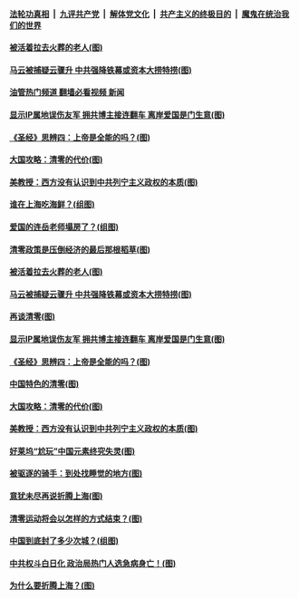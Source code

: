 ####  [法轮功真相](../../../../basic/blob/master/README.md?t=05040232) &nbsp;|&nbsp; [九评共产党](../../../../9ping.md/blob/master/README.md?t=05040232) &nbsp;|&nbsp; [解体党文化](../../../../jtdwh.md/blob/master/README.md?t=05040232)  &nbsp;|&nbsp; [共产主义的终极目的](../../../../gczydzjmd.md/blob/master/README.md?t=05040232) &nbsp;|&nbsp; [魔鬼在统治我们的世界](../../../../mgztzwmdsj.md/blob/master/README.md?t=05040232) 

#### [被活着拉去火葬的老人(图)](../pages/p4/1005287.md?t=05040232) 

#### [马云被捕疑云骤升 中共强降铁幕或资本大捞特捞(图)](../pages/p4/1005340.md?t=05040232) 

#### [油管热门频道 翻墙必看视频 新闻](http://45.76.130.85:81/youtube.html?05040232)

#### [显示IP属地误伤友军 拥共博主接连翻车 离岸爱国是门生意(图)](../pages/p4/1005303.md?t=05040232) 

#### [《圣经》思辨四：上帝是全能的吗？(图)](../pages/p4/1005262.md?t=05040232) 

#### [大国攻略：清零的代价(图)](../pages/p4/1005227.md?t=05040232) 

#### [美教授：西方没有认识到中共列宁主义政权的本质(图)](../pages/p4/1005222.md?t=05040232) 

#### [谁在上海吃海鲜？(组图)](../pages/p4/1005288.md?t=05040232) 

#### [爱国的连岳老师塌房了？(组图)](../pages/p4/1005312.md?t=05040232) 

#### [清零政策是压倒经济的最后那根稻草(图)](../pages/p4/1005314.md?t=05040232) 

#### [被活着拉去火葬的老人(图)](../pages/p4/1005287.md?t=05040232) 

#### [马云被捕疑云骤升 中共强降铁幕或资本大捞特捞(图)](../pages/p4/1005340.md?t=05040232) 

#### [再谈清零(图)](../pages/p4/1005315.md?t=05040232) 


#### [显示IP属地误伤友军 拥共博主接连翻车 离岸爱国是门生意(图)](../pages/p4/1005303.md?t=05040232) 

#### [《圣经》思辨四：上帝是全能的吗？(图)](../pages/p4/1005262.md?t=05040232) 

#### [中国特色的清零(图)](../pages/p4/1005220.md?t=05040232) 

#### [大国攻略：清零的代价(图)](../pages/p4/1005227.md?t=05040232) 

#### [美教授：西方没有认识到中共列宁主义政权的本质(图)](../pages/p4/1005222.md?t=05040232) 

#### [好莱坞“尬玩”中国元素终究失灵(图)](../pages/p4/1005225.md?t=05040232) 

#### [被驱逐的骑手：到处找睡觉的地方(图)](../pages/p4/1005117.md?t=05040232) 

#### [意犹未尽再说折腾上海(图)](../pages/p4/1005138.md?t=05040232) 

#### [清零运动将会以怎样的方式结束？(图)](../pages/p4/1005135.md?t=05040232) 

#### [中国到底封了多少次城？(组图)](../pages/p4/1005131.md?t=05040232) 

#### [中共权斗白日化 政治局热门人选急病身亡！(图)](../pages/p4/1005134.md?t=05040232) 

#### [为什么要折腾上海？(图)](../pages/p4/1005029.md?t=05040232) 


<img src='http://gfw-breaker.win/goodnews/indexes/p4.md' width='0px' height='0px'/>
